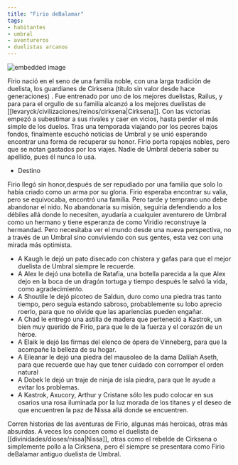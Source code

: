 ```yaml
---
title: "Firio deBalamar" 
tags:
- habitantes
- umbral
- aventureros
- duelistas arcanos
---
```



![embedded image](https://assets.legendkeeper.com/80743bcb-ef02-4128-98eb-f33f0bf9dbe4.png "Attachment")

Firio nació en el seno de una familia noble, con una larga tradición de duelista, los guardianes de Cirksena (título sin valor desde hace generaciones) . Fue entrenado por uno de los mejores duelistas, Railus, y para para el orgullo de su familia alcanzó a los mejores duelistas de [[levaryck/civilizaciones/reinos/cirksena|Cirksena]]. Con las victorias empezó a subestimar a sus rivales y caer en vicios, hasta perder el más simple de los duelos. Tras una temporada viajando por los peores bajos fondos, finalmente escuchó noticias de Umbral y se unió esperando encontrar una forma de recuperar su honor. Firio porta ropajes nobles, pero que se notan gastados por los viajes. Nadie de Umbral debería saber su apellido, pues él nunca lo usa.
- Destino

Firio llegó sin honor,después de ser repudiado por una familia que solo lo había criado como un arma por su gloria.
Firio esperaba encontrar su valía, pero se equivocaba, encontró una familia. Pero tarde y temprano uno debe abandonar el nido.
No abandonaría su misión, seguiría defendiendo a los débiles allá donde lo necesiten, ayudaría a cualquier aventurero de Umbral como un hermano y tiene esperanza de como Viridio reconstruye la hermandad. Pero necesitaba ver el mundo desde una nueva perspectiva, no a través de un Umbral sino conviviendo con sus gentes, esta vez con una mirada más optimista.

  - A Kaugh le dejó un pato disecado con chistera y gafas para que el mejor duelista de Umbral siempre le recuerde.
  - A Alex le dejó una botella de Ratafia, una botella parecida a la que Alex dejo en la boca de un dragón tortuga y tiempo después le salvó la vida, como agradecimiento.
  - A Shoutile le dejó picoteo de Saldun, duro como una piedra tras tanto tiempo, pero seguía estando sabroso, probablemente su lobo aprecio roerlo, para que no olvide que las apariencias pueden engañar.
  - A Chad le entregó una astilla de madera que perteneció a Kastrok, un bien muy querido de Firio, para que le de la fuerza y el corazón de un héroe.
  - A Elaik le dejó las firmas del elenco de ópera de Vinneberg, para que la acompañe la belleza de su hogar.
  - A Eileanar le dejó una piedra del mausoleo de la dama Dalilah Aseth, para que recuerde que hay que tener cuidado con corromper el orden natural
  - A Dobek le dejó un traje de ninja de isla piedra, para que le ayude a evitar los problemas.
  - A Kastrok, Axucory, Arthur y Cristane sólo les pudo colocar en sus osarios una rosa iluminada por la luz morada de los titanes y el deseo de que encuentren la paz de Nissa allá donde se encuentren.

Corren historias de las aventuras de Firio, algunas más heroicas, otras más absurdas. A veces los conocen como el duelista de [[divinidades/dioses/nissa|Nissa]], otras como el rebelde de Cirksena o simplemente pollo a la Cirksena, pero él siempre se presentara como Firio deBalamar antiguo duelista de Umbral.